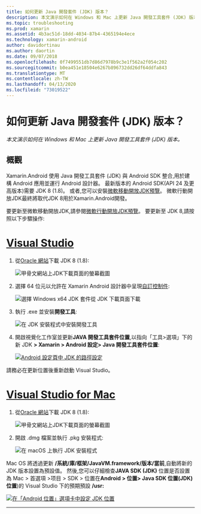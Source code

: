 ```yaml
---
title: 如何更新 Java 開發套件 (JDK) 版本？
description: 本文演示如何在 Windows 和 Mac 上更新 Java 開發工具套件 (JDK) 版本。
ms.topic: troubleshooting
ms.prod: xamarin
ms.assetid: 4b3ac51d-18dd-4034-87b4-4365194e4ece
ms.technology: xamarin-android
author: davidortinau
ms.author: daortin
ms.date: 09/07/2018
ms.openlocfilehash: 0f7499551db7d86d7978b9c3e1f562a2f054c202
ms.sourcegitcommit: b0ea451e18504e6267b896732dd26df64ddfa843
ms.translationtype: MT
ms.contentlocale: zh-TW
ms.lasthandoff: 04/13/2020
ms.locfileid: "73019522"
---
```

# <a name="how-do-i-update-the-java-development-kit-jdk-version"></a>如何更新 Java 開發套件 (JDK) 版本？

_本文演示如何在 Windows 和 Mac 上更新 Java 開發工具套件 (JDK) 版本。_

## <a name="overview"></a>概觀

Xamarin.Android 使用 Java 開發工具套件 (JDK) 與 Android SDK 整合,用於建構 Android 應用並運行 Android 設計器。 最新版本的 Android SDK(API 24 及更高版本)需要 JDK 8 (1.8)。 或者,您可以安裝[微軟移動開放JDK預覽](~/android/get-started/installation/openjdk.md)。 微軟行動開放JDK最終將取代JDK 8用於Xamarin.Android開發。

要更新至微軟移動開放JDK,請參閱[微軟行動開放JDK預覽](~/android/get-started/installation/openjdk.md)。 要更新至 JDK 8,請按照以下步驟操作:

# <a name="visual-studio"></a>[Visual Studio](#tab/windows)

1. 從[Oracle 網站](https://www.oracle.com/technetwork/java/javase/downloads/index.html)下載 JDK 8 (1.8):

    ![甲骨文網站上JDK下載頁面的螢幕截圖](update-jdk-images/image1.png)

2. 選擇 64 位元以允許在 Xamarin Android 設計器中呈現[自訂控制件](https://github.com/xamarin/release-notes-archive/blob/master/release-notes/vs/xamarin.vs_4/xamarin.vs_4.2/index.md#androiddesignercustomcontrols):

    ![選擇 Windows x64 JDK 套件從 JDK 下載頁面下載](update-jdk-images/image2.png)

3. 執行 .exe 並安裝**開發工具**:

    ![在 JDK 安裝程式中安裝開發工具](update-jdk-images/image3.png)

4. 開啟視覺化工作室並更新**JAVA 開發工具套件位置**,以指向「工具>選項」下的新 JDK **> Xamarin > Android 設定> Java 開發工具套件位置**:

    [![Android 設定頁中 JDK 的路徑設定](update-jdk-images/image4-sml.png)](update-jdk-images/image4.png#lightbox)

請務必在更新位置後重新啟動 Visual Studio。

# <a name="visual-studio-for-mac"></a>[Visual Studio for Mac](#tab/macos)

1. 從[Oracle 網站](https://www.oracle.com/technetwork/java/javase/downloads/index.html)下載 JDK 8 (1.8):

    ![甲骨文網站上JDK下載頁面的螢幕截圖](update-jdk-images/image1.png)

2. 開啟 .dmg 檔案並執行 .pkg 安裝程式:

    ![在 macOS 上執行 JDK 安裝程式](update-jdk-images/image5.png)

Mac OS 將透過更新 **/系統/庫/框架/JavaVM.framework/版本/當前**,自動將新的 JDK 版本設置為預設值。 然後,您可以仔細檢查**JAVA SDK (JDK)** 位置是否設置為 Mac > 首選項 >项目 > SDK > 位置在**Android > 位置> Java SDK 位置(JDK) 位置**)的 Visual Studio 下的預期預設 **/usr:**

[![在「Android 位置」選項卡中設定 JDK 位置](update-jdk-images/image6-sml.png)](update-jdk-images/image6.png#lightbox)

-----
